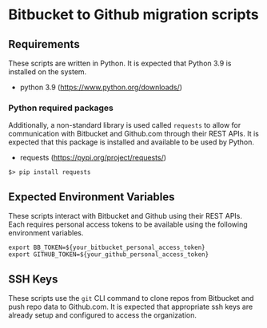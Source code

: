 # Bitbucket to Github migration scripts

## Requirements

These scripts are written in Python.  It is expected that Python 3.9 is installed on the system.  

- python 3.9 (https://www.python.org/downloads/)

### Python required packages

Additionally, a non-standard library is used called `requests` to allow for communication with Bitbucket and Github.com through their REST APIs.  It is expected that this package is installed and available to be used by Python.  

- requests (https://pypi.org/project/requests/)

```
$> pip install requests
```

## Expected Environment Variables

These scripts interact with Bitbucket and Github using their REST APIs.  Each requires personal access tokens to be available using the following environment variables. 

```
export BB_TOKEN=${your_bitbucket_personal_access_token}
export GITHUB_TOKEN=${your_github_personal_access_token}
```

## SSH Keys

These scripts use the `git` CLI command to clone repos from Bitbucket and push repo data to Github.com.  It is expected that appropriate ssh keys are already setup and configured to access the organization.